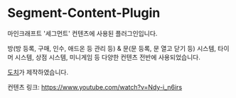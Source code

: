 # Segment-Content-Plugin

마인크래프트 '세그먼트' 컨텐츠에 사용된 플러그인입니다.

방(방 등록, 구매, 인수, 애드온 등 관리 등) & 문(문 등록, 문 열고 닫기 등) 시스템, 타이머 시스템, 상점 시스템, 미니게임 등 다양한 컨텐츠 전반에 사용되었습니다.

[도치](https://github.com/doch2)가 제작하였습니다.

컨텐츠 링크: https://www.youtube.com/watch?v=Ndy-i_n6irs
